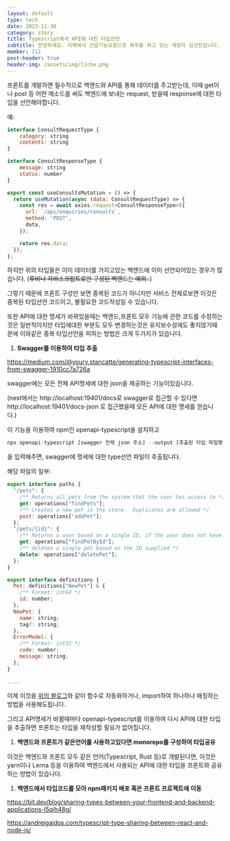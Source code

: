 ```yaml
---
layout: default
type: tech
date: 2023-11-30
category: story
title: Typescript에서 API에 대한 타입선언
subtitle: 안녕하세요. 리체에서 산업기능요원으로 복무를 하고 있는 개발자 김선진입니다. 병특을 진행하면서 겪을 수 있는 병특과 일들에 대해 소개 하려고 합니다.
member: 212
post-header: true
header-img: /assets/img/liche.png
---
```


프론트를 개발하면 필수적으로 백엔드와 API를 통해 데이터를 주고받는데, 이때 get이나 post 등 어떤 메소드를 써도 백엔드에 보내는 request, 받을때 response에 대한 타입을 선언해야합니다.

예:

```jsx
interface ConsultRequestType {
	category: string
	contents: string
}

interface ConsultResponseType {
	message: string
	status: number
}

export const useConsultsMutation = () => {
  return useMutation(async (data: ConsultRequestType) => {
    const res = await axios.request<ConsultResponseType>({
      url: `/api/enquiries/consults`,
      method: 'POST',
      data,
    });

    return res.data;
  });
};
```

하지만 위의 타입들은 이미 데이터를 가지고있는 백엔드에 이미 선언되어있는 경우가 많습니다. (~~루비나 자바스크립트로만 구성된 백엔드는 예외..~~)

그렇기 때문에 프론트 구성만 보면 중복된 코드가 아니지만 서비스 전체로보면 이것은 중복된 타입선언 코드이고, 불필요한 코드작성일 수 있습니다.

또한 API에 대한 명세가 바뀌었을때는 백엔드,프론트 모두 기능에 관한 코드를 수정하는것은 일반적이지만 타입에대한 부분도 모두 변경하는것은 유지보수성에도 좋지않기때문에 이와같은 중복 타입선언을 피하는 방법은 크게 두가지가 있습니다.

1. **Swagger를 이용하여 타입 추출**

https://medium.com/@youry.stancatte/generating-typescript-interfaces-from-swagger-1910cc7a726a

swagger에는 모든 전체 API명세에 대한 json을 제공하는 기능이있습니다.

(nest에서는 http://localhost:19401/docs로 swagger로 접근할 수 있다면 http://localhost:19401/docs-json 로 접근했을때 모든 API에 대한 명세를 얻습니다.)

이 기능을 이용하여 npm인 openapi-typescript을 설치하고

```jsx
npx openapi-typescript [swagger 전체 json 주소] --output [추출된 타입 파일명]
```

을 입력해주면, swagger에 명세에 대한 type선언 파일이 추출됩니다.

해당 파일의 일부:

```jsx
export interface paths {
  "/pets": {
    /** Returns all pets from the system that the user has access to */
    get: operations["findPets"];
    /** Creates a new pet in the store.  Duplicates are allowed */
    post: operations["addPet"];
  };
  "/pets/{id}": {
    /** Returns a user based on a single ID, if the user does not have access to the pet */
    get: operations["findPetById"];
    /** deletes a single pet based on the ID supplied */
    delete: operations["deletePet"];
  };
}

export interface definitions {
  Pet: definitions["NewPet"] & {
    /** Format: int64 */
    id: number;
  };
  NewPet: {
    name: string;
    tag?: string;
  };
  ErrorModel: {
    /** Format: int32 */
    code: number;
    message: string;
  };
}

....
```

이제 이것을 [위의 블로그](https://medium.com/@youry.stancatte/generating-typescript-interfaces-from-swagger-1910cc7a726a)와 같이 함수로 자동화하거나, import하여 하나하나 매칭하는 방법을 사용해도됩니다.

그리고 API명세가 바뀔때마다 openapi-typescript를 이용하여 다시 API에 대한 타입을 추출하면 프론트는 타입을 재작성할 필요가 없어집니다.

1. **백엔드와 프론트가 같은언어를 사용하고있다면 monorepo를 구성하여 타입공유**

이것은 백엔드와 프론트 모두 같은 언어(Typescript, Rust 등)로 개발된다면, 이것은 yarn이나 Lerna 등을 이용하여 백엔드에서 사용되는 API에 대한 타입을 프론트와 공유하는 방법이 있습니다.

1. **백엔드에서 타입코드를 모아 npm패키지 배포 혹은 프론트 프로젝트에 이동**

https://bit.dev/blog/sharing-types-between-your-frontend-and-backend-applications-l5qih48g/

https://andrejgajdos.com/typescript-type-sharing-between-react-and-node-js/

